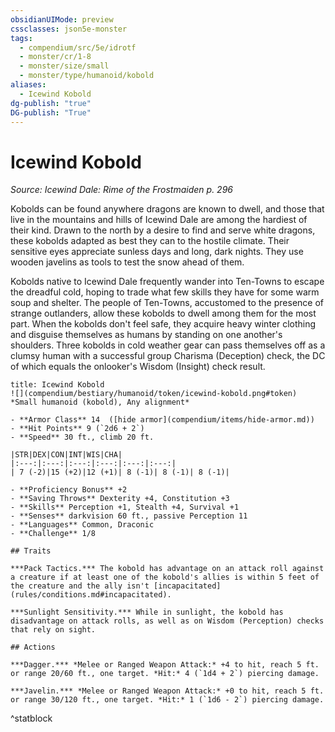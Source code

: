 ```yaml
---
obsidianUIMode: preview
cssclasses: json5e-monster
tags:
  - compendium/src/5e/idrotf
  - monster/cr/1-8
  - monster/size/small
  - monster/type/humanoid/kobold
aliases:
  - Icewind Kobold
dg-publish: "true"
DG-publish: "True"
---
```

# Icewind Kobold
*Source: Icewind Dale: Rime of the Frostmaiden p. 296*  

Kobolds can be found anywhere dragons are known to dwell, and those that live in the mountains and hills of Icewind Dale are among the hardiest of their kind. Drawn to the north by a desire to find and serve white dragons, these kobolds adapted as best they can to the hostile climate. Their sensitive eyes appreciate sunless days and long, dark nights. They use wooden javelins as tools to test the snow ahead of them.

Kobolds native to Icewind Dale frequently wander into Ten-Towns to escape the dreadful cold, hoping to trade what few skills they have for some warm soup and shelter. The people of Ten-Towns, accustomed to the presence of strange outlanders, allow these kobolds to dwell among them for the most part. When the kobolds don't feel safe, they acquire heavy winter clothing and disguise themselves as humans by standing on one another's shoulders. Three kobolds in cold weather gear can pass themselves off as a clumsy human with a successful group Charisma (Deception) check, the DC of which equals the onlooker's Wisdom (Insight) check result.

```ad-statblock
title: Icewind Kobold
![](compendium/bestiary/humanoid/token/icewind-kobold.png#token)
*Small humanoid (kobold), Any alignment*

- **Armor Class** 14  ([hide armor](compendium/items/hide-armor.md))
- **Hit Points** 9 (`2d6 + 2`)
- **Speed** 30 ft., climb 20 ft.

|STR|DEX|CON|INT|WIS|CHA|
|:---:|:---:|:---:|:---:|:---:|:---:|
| 7 (-2)|15 (+2)|12 (+1)| 8 (-1)| 8 (-1)| 8 (-1)|

- **Proficiency Bonus** +2
- **Saving Throws** Dexterity +4, Constitution +3
- **Skills** Perception +1, Stealth +4, Survival +1
- **Senses** darkvision 60 ft., passive Perception 11
- **Languages** Common, Draconic
- **Challenge** 1/8

## Traits

***Pack Tactics.*** The kobold has advantage on an attack roll against a creature if at least one of the kobold's allies is within 5 feet of the creature and the ally isn't [incapacitated](rules/conditions.md#incapacitated).

***Sunlight Sensitivity.*** While in sunlight, the kobold has disadvantage on attack rolls, as well as on Wisdom (Perception) checks that rely on sight.

## Actions

***Dagger.*** *Melee or Ranged Weapon Attack:* +4 to hit, reach 5 ft. or range 20/60 ft., one target. *Hit:* 4 (`1d4 + 2`) piercing damage.

***Javelin.*** *Melee or Ranged Weapon Attack:* +0 to hit, reach 5 ft. or range 30/120 ft., one target. *Hit:* 1 (`1d6 - 2`) piercing damage.
```
^statblock
